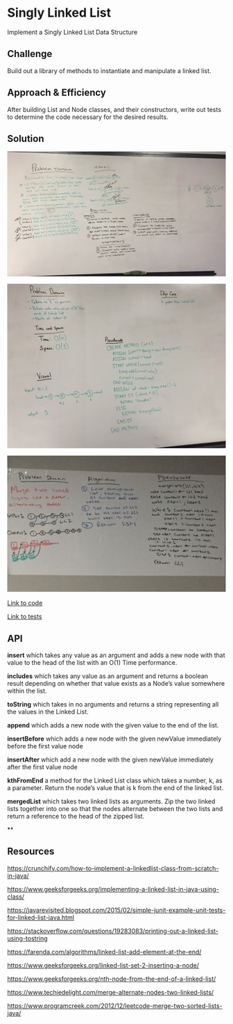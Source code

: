 # Singly Linked List

Implement a Singly Linked List Data Structure

## Challenge

<!-- Description of the challenge -->
Build out a library of methods to instantiate and manipulate a linked list.

## Approach & Efficiency

<!-- What approach did you take? Why? What is the Big O space/time for this approach? -->

After building List and Node classes, and their constructors, write out tests to determine the code necessary for the desired results.

## Solution

![Image of Whiteboard: Append, InsertBefore, InsertAfter -Singly Linked Lists](https://github.com/rnmessick/data-structures-and-algorithms/blob/master/assets/linkedLists.jpg)


![Image of Whiteboard: Kth from end-Singly Linked Lists](https://github.com/rnmessick/data-structures-and-algorithms/blob/master/assets/linkedListsKth.JPG)

![Image of Whiteboard: Kth from end-Singly Linked Lists](https://github.com/rnmessick/data-structures-and-algorithms/blob/master/assets/mergeLists.jpg)

[Link to code](../code401challenges/src/main/java/code401challenges/linkedLists)

[Link to tests](../code401challenges/src/test/java/code401challenges/linkedLists)



## API

<!-- Description of each method publicly available to your Linked List -->

**insert** which takes any value as an argument and adds a new node with that value to the head of the list with an O(1) Time performance.

**includes** which takes any value as an argument and returns a boolean result depending on whether that value exists as a Node’s value somewhere within the list.

**toString** which takes in no arguments and returns a string representing all the values in the Linked List.

**append** which adds a new node with the given value to the end of the list.

**insertBefore** which adds a new node with the given newValue immediately before the first value node

**insertAfter** which add a new node with the given newValue immediately after the first value node

**kthFromEnd** a method for the Linked List class which takes a number, k, as a parameter. Return the node’s value that is k from the end of the linked list.

**mergedList** which takes two linked lists as arguments. Zip the two linked lists together into one so that the nodes alternate between the two lists and return a reference to the head of the zipped list.

\*\*

## Resources

https://crunchify.com/how-to-implement-a-linkedlist-class-from-scratch-in-java/

https://www.geeksforgeeks.org/implementing-a-linked-list-in-java-using-class/

https://javarevisited.blogspot.com/2015/02/simple-junit-example-unit-tests-for-linked-list-java.html

https://stackoverflow.com/questions/19283083/printing-out-a-linked-list-using-tostring

https://farenda.com/algorithms/linked-list-add-element-at-the-end/

https://www.geeksforgeeks.org/linked-list-set-2-inserting-a-node/

https://www.geeksforgeeks.org/nth-node-from-the-end-of-a-linked-list/

https://www.techiedelight.com/merge-alternate-nodes-two-linked-lists/

https://www.programcreek.com/2012/12/leetcode-merge-two-sorted-lists-java/
